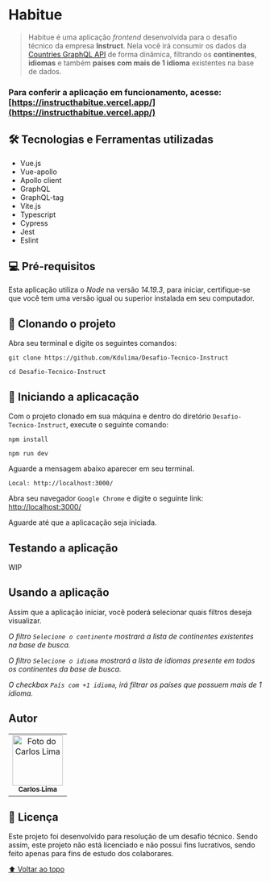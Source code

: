# Habitue

> Habitue é uma aplicação _frontend_ desenvolvida para o desafio técnico da empresa **Instruct**. Nela você irá consumir os dados da [Countries GraphQL API](https://countries.trevorblades.com/graphql) de forma dinâmica, filtrando os **continentes**, **idiomas** e também **países com mais de 1 idioma** existentes na base de dados.

### Para conferir a aplicação em funcionamento, acesse: [https://instructhabitue.vercel.app/](https://instructhabitue.vercel.app/)

## 🛠️ Tecnologias e Ferramentas utilizadas

* Vue.js
* Vue-apollo
* Apollo client
* GraphQL
* GraphQL-tag
* Vite.js
* Typescript
* Cypress
* Jest
* Eslint

## 💻 Pré-requisitos

Esta aplicação utiliza o _Node_ na versão _14.19.3_, para iniciar, certifique-se que você tem uma versão igual ou superior instalada em seu computador.

## 🚀 Clonando o projeto


Abra seu terminal e digite os seguintes comandos:
```
git clone https://github.com/Kdulima/Desafio-Tecnico-Instruct

cd Desafio-Tecnico-Instruct
```
## 🚀 Iniciando a aplicacação
Com o projeto clonado em sua máquina e dentro do diretório `Desafio-Tecnico-Instruct`, execute o seguinte comando:

```
npm install
```

```
npm run dev
```
Aguarde a mensagem abaixo aparecer em seu terminal. 

```
Local: http://localhost:3000/
``` 

Abra seu navegador `Google Chrome` e digite o seguinte link:
[http://localhost:3000/](http://localhost:3000/)

Aguarde até que a aplicacação seja iniciada.

## Testando a aplicação

WIP

## Usando a aplicação

Assim que a aplicação iniciar, você poderá selecionar quais filtros deseja visualizar.

_O filtro `Selecione o continente` mostrará a lista de continentes existentes na base de busca._

_O filtro `Selecione o idioma` mostrará a lista de idiomas presente em todos os continentes da base de busca._

_O checkbox `País com +1 idioma`, irá filtrar os países que possuem mais de 1 idioma._


## Autor

<table>
  <tr>
    <td align="center">
      <a href="https://www.linkedin.com/in/carloslima90/" target="_blank" rel="noopener noreferrer">
        <img src="https://ca.slack-edge.com/TDXK4RHFF-U02DS2K8TNX-04fa7e891184-512" width="100px;" alt="Foto do Carlos Lima"/><br>
        <sub>
          <b>Carlos Lima</b>
        </sub>
      </a>
    </td>
  </tr>
</table>


## 📝 Licença

Este projeto foi desenvolvido para resolução de um desafio técnico. Sendo assim, este projeto não está licenciado e não possui fins lucrativos, sendo feito apenas para fins de estudo dos colaborares.

[⬆ Voltar ao topo](#Habitue)<br>
